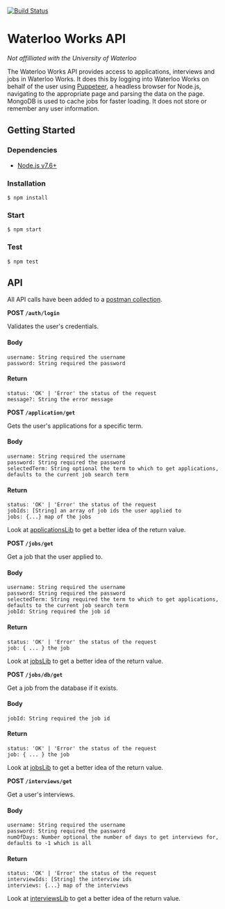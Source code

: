 [![Build Status](https://travis-ci.org/waterloo-works-plus/waterloo-works-api.svg?branch=master)](https://travis-ci.org/waterloo-works-plus/waterloo-works-api)

# Waterloo Works API
*Not affilliated with the University of Waterloo*

The Waterloo Works API provides access to applications, interviews and jobs in Waterloo Works. It does this by logging into Waterloo Works on behalf of the user using [Puppeteer](https://github.com/GoogleChrome/puppeteer), a headless browser for Node.js, navigating to the appropriate page and parsing the data on the page. MongoDB is used to cache jobs for faster loading. It does not store or remember any user information.

## Getting Started
### Dependencies
- [Node.js v7.6+](https://nodejs.org/en/)

### Installation
```
$ npm install
```

### Start
```
$ npm start
```

### Test
```
$ npm test
```

## API
All API calls have been added to a [postman collection](postman/Waterloo%20Works%20Mobile%20API.postman_collection.json).

**POST `/auth/login`**

Validates the user's credentials.

#### Body
```
username: String required the username
password: String required the password
```

#### Return
```
status: 'OK' | 'Error' the status of the request
message?: String the error message
```

**POST `/application/get`**

Gets the user's applications for a specific term.

#### Body
```
username: String required the username
password: String required the password
selectedTerm: String optional the term to which to get applications, defaults to the current job search term
```

#### Return
```
status: 'OK' | 'Error' the status of the request
jobIds: [String] an array of job ids the user applied to
jobs: {...} map of the jobs
```
Look at [applicationsLib](lib/applicationsLib.js) to get a better idea of the return value.

**POST `/jobs/get`**

Get a job that the user applied to.
#### Body
```
username: String required the username
password: String required the password
selectedTerm: String required the term to which to get applications, defaults to the current job search term
jobId: String required the job id
```
#### Return
```
status: 'OK' | 'Error' the status of the request
job: { ... } the job
```
Look at [jobsLib](lib/jobsLib.js) to get a better idea of the return value.

**POST `/jobs/db/get`**

Get a job from the database if it exists.
#### Body
```
jobId: String required the job id
```
#### Return
```
status: 'OK' | 'Error' the status of the request
job: { ... } the job
```
Look at [jobsLib](lib/jobsLib.js) to get a better idea of the return value.

**POST `/interviews/get`**

Get a user's interviews.
#### Body
```
username: String required the username
password: String required the password
numOfDays: Number optional the number of days to get interviews for, defaults to -1 which is all
```
#### Return
```
status: 'OK' | 'Error' the status of the request
interviewIds: [String] the interview ids
interviews: {...} map of the interviews
```
Look at [interviewsLib](lib/interviewsLib.js) to get a better idea of the return value.
